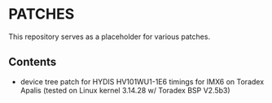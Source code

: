 # PATCHES
This repository serves as a placeholder for various patches.

## Contents
* device tree patch for HYDIS HV101WU1-1E6 timings for IMX6 on Toradex Apalis
  (tested on Linux kernel 3.14.28 w/ Toradex BSP V2.5b3)
